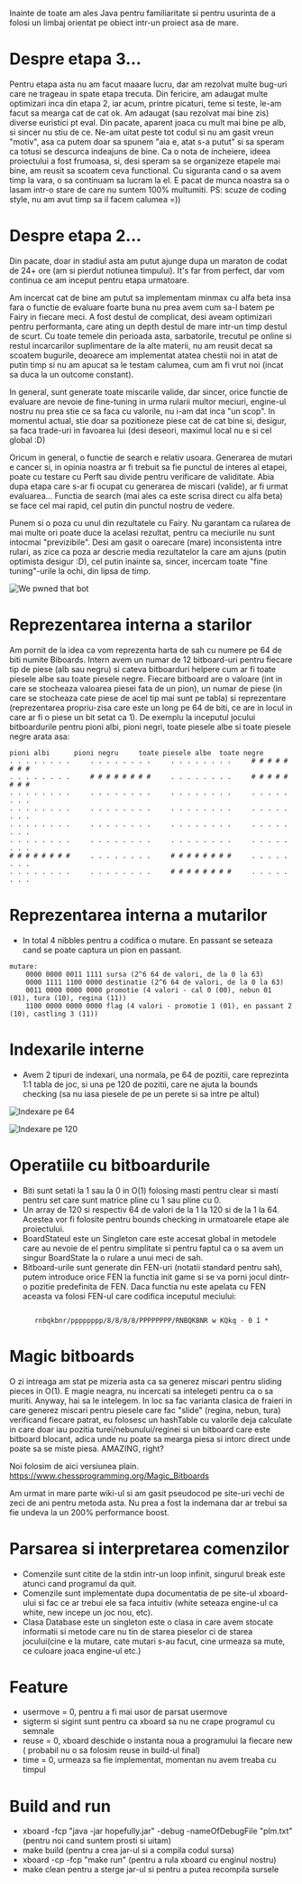   Inainte de toate am ales Java pentru familiaritate si pentru usurinta de 
a folosi un limbaj orientat pe obiect intr-un proiect asa de mare.

Despre etapa 3...
======
  Pentru etapa asta nu am facut maaare lucru, dar am rezolvat multe bug-uri care
ne trageau in spate etapa trecuta. Din fericire, am adaugat multe optimizari inca
din etapa 2, iar acum, printre picaturi, teme si teste, le-am facut sa mearga cat
de cat ok.
  Am adaugat (sau rezolvat mai bine zis) diverse euristici pt eval.
  Din pacate, aparent joaca cu mult mai bine pe alb, si sincer nu stiu de ce. Ne-am
uitat peste tot codul si nu am gasit vreun "motiv", asa ca putem doar sa spunem
"aia e, atat s-a putut" si sa speram ca totusi se descurca indeajuns de bine.
  Ca o nota de incheiere, ideea proiectului a fost frumoasa, si, desi speram sa
se organizeze etapele mai bine, am reusit sa scoatem ceva functional.
  Cu siguranta cand o sa avem timp la vara, o sa continuam sa lucram la el. E pacat
de munca noastra sa o lasam intr-o stare de care nu suntem 100% multumiti.
  PS: scuze de coding style, nu am avut timp sa il facem calumea =))

Despre etapa 2...
======

  Din pacate, doar in stadiul asta am putut ajunge dupa un maraton de codat de
24+ ore (am si pierdut notiunea timpului). It's far from perfect, dar vom 
continua ce am inceput pentru etapa urmatoare.

  Am incercat cat de bine am putut sa implementam minmax cu alfa beta insa fara 
o functie de evaluare foarte buna nu prea avem cum sa-l batem pe Fairy in 
fiecare meci. 
  A fost destul de complicat, desi aveam optimizari pentru performanta, care 
ating un depth destul de mare intr-un timp destul de scurt. Cu toate temele din 
perioada asta, sarbatorile, trecutul pe online si restul incarcarilor
suplimentare de la alte materii, nu am reusit decat sa scoatem bugurile, 
deoarece am implementat atatea chestii noi in atat de putin timp si nu am apucat
sa le testam calumea, cum am fi vrut noi (incat sa duca la un outcome constant).

  In general, sunt generate toate miscarile valide, dar sincer, orice functie de 
evaluare are nevoie de fine-tuning in urma rularii multor meciuri, engine-ul
nostru nu prea stie ce sa faca cu valorile, nu i-am dat inca "un scop". In
momentul actual, stie doar sa pozitioneze piese cat de cat bine si, desigur, sa
faca trade-uri in favoarea lui (desi deseori, maximul local nu e si cel 
global :D)

  Oricum in general, o functie de search e relativ usoara. Generarea de mutari e
cancer si, in opinia noastra ar fi trebuit sa fie punctul de interes al etapei, 
poate cu testare cu Perft sau divide pentru verificare de validitate. Abia dupa
etapa care s-ar fi ocupat cu generarea de miscari (valide), ar fi urmat 
evaluarea...
Functia de search (mai ales ca este scrisa direct cu alfa beta) se face cel mai 
rapid, cel putin din punctul nostru de vedere.
 
  Punem si o poza cu unul din rezultatele cu Fairy. Nu garantam ca rularea de 
mai multe ori poate duce la acelasi rezultat, pentru ca meciurile nu sunt
intocmai "previzibile". Desi am gasit o oarecare (mare) inconsistenta intre
rulari, as zice ca poza ar descrie media rezultatelor la care am ajuns (putin
optimista desigur :D), cel putin inainte sa, sincer, incercam toate
"fine tuning"-urile la ochi, din lipsa de timp.

![We pwned that bot](readme_resources/garbigi_vs_lobotomized_fairymax.png)

Reprezentarea interna a starilor
======

Am pornit de la idea ca vom reprezenta harta de sah cu numere pe 64 de biti
numite Biboards. Intern avem un numar de 12 bitboard-uri pentru fiecare tip
de piese (alb sau negru) si cateva bitboarduri helpere cum ar fi toate piesele
albe sau toate piesele negre. Fiecare bitboard are o valoare (int in care se
stocheaza valoarea piesei fata de un pion), un numar de piese (in care se
stocheaza cate piese de acel tip mai sunt pe tabla) si reprezentare 
(reprezentarea propriu-zisa care este un long pe 64 de biti, ce are in locul
in care ar fi o piese un bit setat ca 1). De exemplu la inceputul jocului
bitboardurile pentru pioni albi, pioni negri, toate piesele albe si toate
piesele negre arata asa:

```
pioni albi	    pioni negru    	toate piesele albe  toate negre
. . . . . . . .     . . . . . . . .     . . . . . . . .     # # # # # # # # 
. . . . . . . .     # # # # # # # #     . . . . . . . .     # # # # # # # # 
. . . . . . . .     . . . . . . . .     . . . . . . . .     . . . . . . . .
. . . . . . . .     . . . . . . . .     . . . . . . . .     . . . . . . . .
. . . . . . . .     . . . . . . . .     . . . . . . . .     . . . . . . . .
. . . . . . . .     . . . . . . . .     . . . . . . . .     . . . . . . . .
# # # # # # # #     . . . . . . . .     # # # # # # # #     . . . . . . . .
. . . . . . . .     . . . . . . . .     # # # # # # # #     . . . . . . . .
```
Reprezentarea interna a mutarilor
======
- In total 4 nibbles pentru a codifica o mutare. En passant se seteaza cand se poate captura un pion en passant.
```
mutare:
	0000 0000 0011 1111 sursa (2^6 64 de valori, de la 0 la 63)
	0000 1111 1100 0000 destinatie (2^6 64 de valori, de la 0 la 63)
	0011 0000 0000 0000 promotie (4 valori - cal 0 (00), nebun 01 (01), tura (10), regina (11))
	1100 0000 0000 0000 flag (4 valori - promotie 1 (01), en passant 2 (10), castling 3 (11))
 ``` 
 
Indexarile interne
======
 - Avem 2 tipuri de indexari, una normala, pe 64 de pozitii, care reprezinta 1:1
tabla de joc, si una pe 120 de pozitii, care ne ajuta la bounds checking (sa nu
iasa piesele de pe un perete si sa intre pe altul)

![Indexare pe 64](readme_resources/64indexes.jpg)

![Indexare pe 120](readme_resources/120indexes.png)

Operatiile cu bitboardurile
======

 - Biti sunt setati la 1 sau la 0 in O(1) folosing masti pentru clear si masti
pentru set care sunt matrice pline cu 1 sau pline cu 0.
 - Un array de 120 si respectiv 64 de valori de la 1 la 120 si de la 1 la 64.
 Acestea vor fi folosite pentru bounds checking in urmatoarele etape ale 
 proiectului.
 - BoardStateul este un Singleton care este accesat global in metodele care au
nevoie de el pentru simplitate si pentru faptul ca o sa avem un singur 
BoardState la o rulare a unui meci de sah.
 - Bitboard-urile sunt generate din FEN-uri (notatii standard pentru sah), 
putem introduce orice FEN la functia init game si se va porni jocul dintr-o 
pozitie predefinita de FEN. Daca functia nu este apelata cu FEN aceasta va
folosi FEN-ul care codifica inceputul meciului:

<p align="center">
<code>
rnbqkbnr/pppppppp/8/8/8/8/PPPPPPPP/RNBQKBNR w KQkq - 0 1 *
</code>
</p>

Magic bitboards
======
O zi intreaga am stat pe mizeria asta ca sa generez miscari pentru sliding pieces in O(1).
E magie neagra, nu incercati sa intelegeti pentru ca o sa muriti. Anyway, hai sa le intelegem.
In loc sa fac varianta clasica de fraieri in care generez miscari pentru piesele care fac
"slide" (regina, nebun, tura) verificand fiecare patrat, eu folosesc un hashTable cu valorile
deja calculate in care doar iau pozitia turei/nebunului/reginei si un bitboard care este
bitboard blocant, adica unde nu poate sa mearga piesa si intorc direct unde poate sa se miste
piesa. AMAZING, right?

Noi folosim de aici versiunea plain. 
https://www.chessprogramming.org/Magic_Bitboards

Am urmat in mare parte wiki-ul si am gasit pseudocod pe site-uri vechi de zeci de ani pentru 
metoda asta. Nu prea a fost la indemana dar ar trebui sa fie undeva la un 200% performance boost.

Parsarea si interpretarea comenzilor
======

 - Comenzile sunt citite de la stdin intr-un loop infinit, singurul break
este atunci cand programul da quit.
 - Comenzile sunt implementate dupa documentatia de pe site-ul xboard-ului si
fac ce ar trebui ele sa faca intuitiv (white seteaza engine-ul ca white,
new incepe un joc nou, etc).
 - Clasa Database este un singleton este o clasa in care avem stocate 
informatii si metode care nu tin de starea pieselor ci de starea jocului(cine 
e la mutare, cate mutari s-au facut, cine urmeaza sa mute, ce culoare joaca
engine-ul etc.)

Feature
======

 - usermove = 0, pentru a fi mai usor de parsat usermove
 - sigterm si sigint sunt pentru ca xboard sa nu ne crape programul cu semnale
 - reuse = 0, xboard deschide o instanta noua a programului la fiecare new (
 probabil nu o sa folosim reuse in build-ul final)
 - time = 0, urmeaza sa fie implementat, momentan nu avem treaba cu timpul
 
Build and run
======
 - xboard -fcp "java -jar hopefully.jar" -debug -nameOfDebugFile "plm.txt" (pentru noi cand suntem prosti si uitam)
 - make build (pentru a crea jar-ul si a compila codul sursa)
 - xboard -cp -fcp "make run" (pentru a rula xboard cu enginul nostru)
 - make clean pentru a sterge jar-ul si pentru a putea recompila sursele
